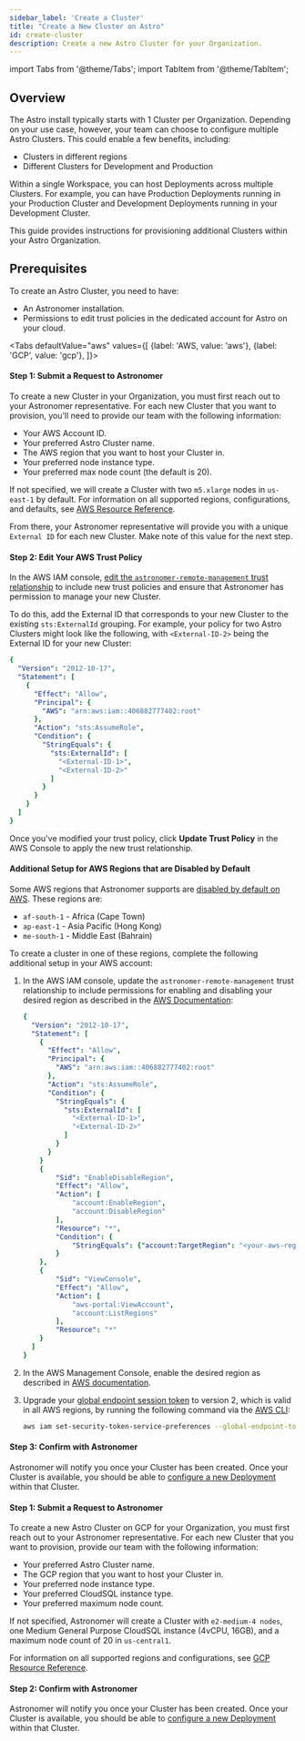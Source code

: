 ```yaml
---
sidebar_label: 'Create a Cluster'
title: "Create a New Cluster on Astro"
id: create-cluster
description: Create a new Astro Cluster for your Organization.
---
```


import Tabs from '@theme/Tabs';
import TabItem from '@theme/TabItem';

## Overview

The Astro install typically starts with 1 Cluster per Organization. Depending on your use case, however, your team can choose to configure multiple Astro Clusters. This could enable a few benefits, including:

- Clusters in different regions
- Different Clusters for Development and Production

Within a single Workspace, you can host Deployments across multiple Clusters. For example, you can have Production Deployments running in your Production Cluster and Development Deployments running in your Development Cluster.

This guide provides instructions for provisioning additional Clusters within your Astro Organization.

## Prerequisites

To create an Astro Cluster, you need to have:

- An Astronomer installation.
- Permissions to edit trust policies in the dedicated account for Astro on your cloud.

<Tabs
    defaultValue="aws"
    values={[
        {label: 'AWS, value: 'aws'},
        {label: 'GCP', value: 'gcp'},
    ]}>
<TabItem value="aws">

#### Step 1: Submit a Request to Astronomer

To create a new Cluster in your Organization, you must first reach out to your Astronomer representative. For each new Cluster that you want to provision, you'll need to provide our team with the following information:

- Your AWS Account ID.
- Your preferred Astro Cluster name.
- The AWS region that you want to host your Cluster in.
- Your preferred node instance type.
- Your preferred max node count (the default is 20).

If not specified, we will create a Cluster with two `m5.xlarge` nodes in `us-east-1` by default. For information on all supported regions, configurations, and defaults, see [AWS Resource Reference](resource-reference-aws.md).

From there, your Astronomer representative will provide you with a unique `External ID` for each new Cluster. Make note of this value for the next step.

#### Step 2: Edit Your AWS Trust Policy

In the AWS IAM console, [edit the `astronomer-remote-management` trust relationship](https://docs.aws.amazon.com/directoryservice/latest/admin-guide/edit_trust.html) to include new trust policies and ensure that Astronomer has permission to manage your new Cluster.

To do this, add the External ID that corresponds to your new Cluster to the existing `sts:ExternalId` grouping. For example, your policy for two Astro Clusters might look like the following, with `<External-ID-2>` being the External ID for your new Cluster:

```yaml {14}
{
  "Version": "2012-10-17",
  "Statement": [
    {
      "Effect": "Allow",
      "Principal": {
        "AWS": "arn:aws:iam::406882777402:root"
      },
      "Action": "sts:AssumeRole",
      "Condition": {
        "StringEquals": {
          "sts:ExternalId": [
            "<External-ID-1>",
            "<External-ID-2>"
          ]
        }
      }
    }
  ]
}
```

Once you've modified your trust policy, click **Update Trust Policy** in the AWS Console to apply the new trust relationship.

#### Additional Setup for AWS Regions that are Disabled by Default

Some AWS regions that Astronomer supports are [disabled by default on AWS](https://docs.aws.amazon.com/general/latest/gr/rande-manage.html#rande-manage-enable). These regions are:

- `af-south-1` - Africa (Cape Town)
- `ap-east-1` - Asia Pacific (Hong Kong)
- `me-south-1` - Middle East (Bahrain)

To create a cluster in one of these regions, complete the following additional setup in your AWS account:

1. In the AWS IAM console, update the `astronomer-remote-management` trust relationship to include permissions for enabling and disabling your desired region as described in the [AWS Documentation](https://docs.aws.amazon.com/IAM/latest/UserGuide/reference_policies_examples_aws-enable-disable-regions.html):

    ```YAML
    {
      "Version": "2012-10-17",
      "Statement": [
        {
          "Effect": "Allow",
          "Principal": {
            "AWS": "arn:aws:iam::406882777402:root"
          },
          "Action": "sts:AssumeRole",
          "Condition": {
            "StringEquals": {
              "sts:ExternalId": [
                "<External-ID-1>",
                "<External-ID-2>"
              ]
            }
          }
        }
        {
            "Sid": "EnableDisableRegion",
            "Effect": "Allow",
            "Action": [
                "account:EnableRegion",
                "account:DisableRegion"
            ],
            "Resource": "*",
            "Condition": {
                "StringEquals": {"account:TargetRegion": "<your-aws-region>"}
            }
        },
        {
            "Sid": "ViewConsole",
            "Effect": "Allow",
            "Action": [
                "aws-portal:ViewAccount",
                "account:ListRegions"
            ],
            "Resource": "*"
        }
      ]
    }
    ```

2. In the AWS Management Console, enable the desired region as described in [AWS documentation](https://docs.aws.amazon.com/general/latest/gr/rande-manage.html#rande-manage-enable).
3. Upgrade your [global endpoint session token](https://docs.aws.amazon.com/IAM/latest/UserGuide/id_credentials_temp_enable-regions.html#sts-regions-manage-tokens) to version 2, which is valid in all AWS regions, by running the following command via the [AWS CLI](https://aws.amazon.com/cli/):

    ```sh
    aws iam set-security-token-service-preferences --global-endpoint-token-version v2Token
    ```

#### Step 3: Confirm with Astronomer

Astronomer will notify you once your Cluster has been created. Once your Cluster is available, you should be able to [configure a new Deployment](configure-deployment.md) within that Cluster.

</TabItem>

<TabItem value="gcp">

#### Step 1: Submit a Request to Astronomer

To create a new Astro Cluster on GCP for your Organization, you must first reach out to your Astronomer representative. For each new Cluster that you want to provision, provide our team with the following information:

- Your preferred Astro Cluster name.
- The GCP region that you want to host your Cluster in.
- Your preferred node instance type.
- Your preferred CloudSQL instance type.
- Your preferred maximum node count.

If not specified, Astronomer will create a Cluster with `e2-medium-4 nodes`, one Medium General Purpose CloudSQL instance (4vCPU, 16GB), and a maximum node count of 20 in `us-central1`.

For information on all supported regions and configurations, see [GCP Resource Reference](resource-reference-gcp.md).  

#### Step 2: Confirm with Astronomer

Astronomer will notify you once your Cluster has been created. Once your Cluster is available, you should be able to [configure a new Deployment](configure-deployment.md) within that Cluster.

</TabItem>
</Tabs>
